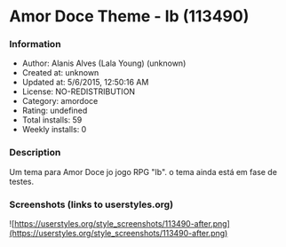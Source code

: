 # Amor Doce Theme - Ib (113490)

### Information
- Author: Alanis Alves (Lala Young) (unknown)
- Created at: unknown
- Updated at: 5/6/2015, 12:50:16 AM
- License: NO-REDISTRIBUTION
- Category: amordoce
- Rating: undefined
- Total installs: 59
- Weekly installs: 0


### Description
Um tema para Amor Doce jo jogo RPG "Ib".
o tema ainda está em fase de testes.


### Screenshots (links to userstyles.org)
![https://userstyles.org/style_screenshots/113490-after.png](https://userstyles.org/style_screenshots/113490-after.png)


